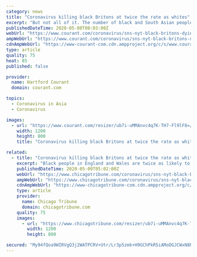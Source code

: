 ```yaml
---
category: news
title: "Coronavirus killing black Britons at twice the rate as whites"
excerpt: "But not all of it. The number of black and South Asian people working in public-facing jobs and living with conditions that increase vulnerability to the coronavirus, like obesity, hypertension and diabetes, may account for other parts of the elevated risk, researchers said. “The underlying health and social disparities that drive inequality ..."
publishedDateTime: 2020-05-08T00:03:00Z
webUrl: "https://www.courant.com/coronavirus/sns-nyt-black-britons-dying-twice-as-much-as-whites-20200507-6m4fnxii5zh25gl3rxffr5btfy-story.html"
ampWebUrl: "https://www.courant.com/coronavirus/sns-nyt-black-britons-dying-twice-as-much-as-whites-20200507-6m4fnxii5zh25gl3rxffr5btfy-story.html?outputType=amp"
cdnAmpWebUrl: "https://www-courant-com.cdn.ampproject.org/c/s/www.courant.com/coronavirus/sns-nyt-black-britons-dying-twice-as-much-as-whites-20200507-6m4fnxii5zh25gl3rxffr5btfy-story.html?outputType=amp"
type: article
quality: 75
heat: 85
published: false

provider:
  name: Hartford Courant
  domain: courant.com

topics:
  - Coronavirus in Asia
  - Coronavirus

images:
  - url: "https://www.courant.com/resizer/ub7i-uMMAnvc4q7K-TH7-Fl9lF8=/1200x0/top/arc-anglerfish-arc2-prod-tronc.s3.amazonaws.com/public/5XG3AD554BAI5P4MS7PD3FJZ24.jpg"
    width: 1200
    height: 800
    title: "Coronavirus killing black Britons at twice the rate as whites"

related:
  - title: "Coronavirus killing black Britons at twice the rate as whites"
    excerpt: "Black people in England and Wales are twice as likely to die from the coronavirus as white people, even accounting for differences in class and in some underlying health measures, according to official figures released Thursday,"
    publishedDateTime: 2020-05-09T05:02:00Z
    webUrl: "https://www.chicagotribune.com/coronavirus/sns-nyt-black-britons-dying-twice-as-much-as-whites-20200507-6m4fnxii5zh25gl3rxffr5btfy-story.html"
    ampWebUrl: "https://www.chicagotribune.com/coronavirus/sns-nyt-black-britons-dying-twice-as-much-as-whites-20200507-6m4fnxii5zh25gl3rxffr5btfy-story.html?outputType=amp"
    cdnAmpWebUrl: "https://www-chicagotribune-com.cdn.ampproject.org/c/s/www.chicagotribune.com/coronavirus/sns-nyt-black-britons-dying-twice-as-much-as-whites-20200507-6m4fnxii5zh25gl3rxffr5btfy-story.html?outputType=amp"
    type: article
    provider:
      name: Chicago Tribune
      domain: chicagotribune.com
    quality: 75
    images:
      - url: "https://www.chicagotribune.com/resizer/ub7i-uMMAnvc4q7K-TH7-Fl9lF8=/1200x0/top/arc-anglerfish-arc2-prod-tronc.s3.amazonaws.com/public/5XG3AD554BAI5P4MS7PD3FJZ24.jpg"
        width: 1200
        height: 800

secured: "My94fQoa9WIRVgQ3j2WATPCRV+Utr/Lr3p5zmk+H9GChPkR5iAMoDGJCWxN8Rs5Su6ljdGawc9+kuL0JWlH8k70XVVOEv85PI7No2/KKlm6TIgv9ydmn5N/9kWSgXxt17YiQZ9B/NV46hePtCbNHT3Mm5VSBx+xpDW9usmxOX8CAiYNUVRoUki3Cun5Zi1ylWB6BLQH8BT42IKQGX936yHYuCaiheqpZ50sXHa4tLd06epZ8HWqy/tOoFfKS5ocr+ZKRRNkVn9xJ4pIeVXz/eJSu4eUDARfCKILus5Cnf6A5k+QhMz5iZ/9MDAlS5x6m;srXizdQ0Kag9xv8556m9fg=="
---
```


